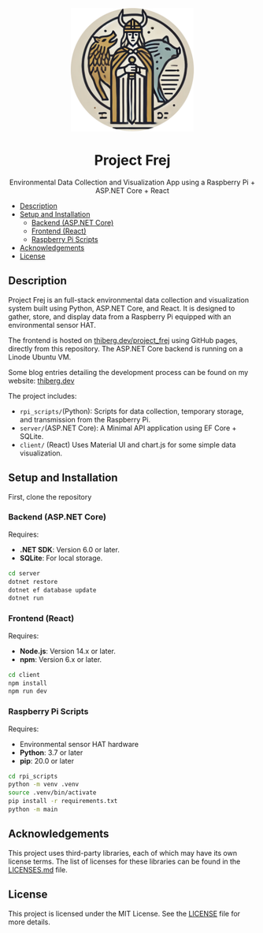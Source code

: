 <div align="center">
  <img src="images/header.png" alt="Frej" width="250" height="250">
  <h1 align="center">Project Frej</h3>
  <p align="center">
    Environmental Data Collection and Visualization App using a Raspberry Pi + ASP.NET Core + React
    <br/>
  </p>
</div>

- [Description](#description)
- [Setup and Installation](#setup-and-installation)
   * [Backend (ASP.NET Core)](#backend-aspnet-core)
   * [Frontend (React)](#frontend-react)
   * [Raspberry Pi Scripts](#raspberry-pi-scripts)
- [Acknowledgements](#Acknowledgements)
- [License](#license)

## Description
Project Frej is an full-stack environmental data collection and visualization system built using Python, ASP.NET Core, and React. It is designed to gather, store, and display data from a Raspberry Pi equipped with an environmental sensor HAT.

The frontend is hosted on [thiberg.dev/project_frej](https://thiberg.dev/project_frej) using GitHub pages, directly from this repository. The ASP.NET Core backend is running on a Linode Ubuntu VM.

Some blog entries detailing the development process can be found on my website: [thiberg.dev](https://thiberg.dev/)

The project includes:
- `rpi_scripts/`(Python): Scripts for data collection, temporary storage, and transmission from the Raspberry Pi.
- `server/`(ASP.NET Core): A Minimal API application using EF Core + SQLite.
- `client/` (React) Uses Material UI and chart.js for some simple data visualization.

## Setup and Installation
First, clone the repository

### Backend (ASP.NET Core)
Requires:
- **.NET SDK**: Version 6.0 or later.
- **SQLite**: For local storage.
```bash
cd server
dotnet restore
dotnet ef database update
dotnet run
```
### Frontend (React)
Requires:
- **Node.js**: Version 14.x or later.
- **npm**: Version 6.x or later. 
```bash
cd client
npm install
npm run dev
```
### Raspberry Pi Scripts
Requires:
- Environmental sensor HAT hardware
- **Python**: 3.7 or later
- **pip**: 20.0 or later 

```bash
cd rpi_scripts
python -m venv .venv
source .venv/bin/activate
pip install -r requirements.txt
python -m main
```

## Acknowledgements
This project uses third-party libraries, each of which may have its own license terms. The list of licenses for these libraries can be found in the [LICENSES.md](./LICENSES.md) file.

## License

This project is licensed under the MIT License. See the [LICENSE](./LICENSE.txt) file for more details.

